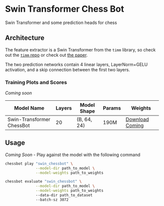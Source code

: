 # Swin Transformer Chess Bot
Swin Transformer and some prediction heads for chess
## Architecture
The feature extractor is a Swin Transformer from the `timm` library, so check out the [`timm` repo](https://github.com/huggingface/pytorch-image-models/blob/main/timm/models/swin_transformer.py) or check out [the paper](https://arxiv.org/abs/2103.14030). 

The two prediction networks contain 4 linear layers, LayerNorm+GELU activation, and a skip connection between the first two layers.

### Training Plots and Scores
*Coming soon*
<!-- ![Training Plot](path_to_training_plot.png) -->

<div align="center">

| Model Name   | Layers | Model Shape  | Params      | Weights       |
|--------------|--------|--------------|-------------|---------------|
| Swin-Transformer ChessBot | 20     | (B, 64, 24)  | 190M        | [Download Coming](path_to_model) |

</div>

## Usage
*Coming Soon* - 
Play against the model with the following command

```bash
chessbot play "swin_chessbot" \
              --model-dir path_to_model \
              --model-weights path_to_weights

chessbot evaluate "swin_chessbot" \
              --model-dir path_to_model \
              --model-weights path_to_weights
              --data-dir path_to_dataset
              --batch-sz 3072